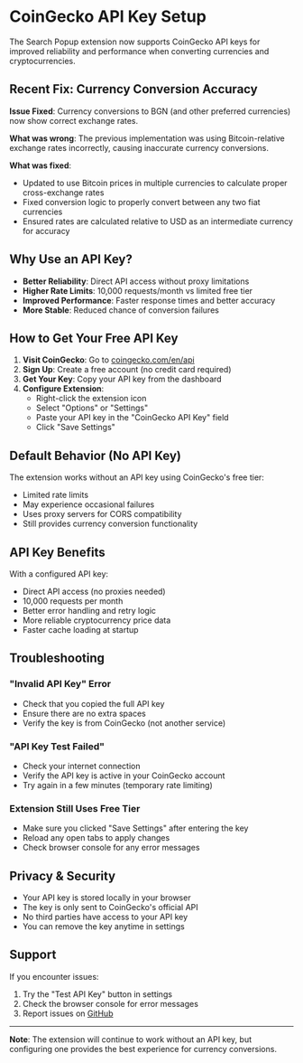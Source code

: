 # CoinGecko API Key Setup

The Search Popup extension now supports CoinGecko API keys for improved reliability and performance when converting currencies and cryptocurrencies.

## Recent Fix: Currency Conversion Accuracy

**Issue Fixed**: Currency conversions to BGN (and other preferred currencies) now show correct exchange rates.

**What was wrong**: The previous implementation was using Bitcoin-relative exchange rates incorrectly, causing inaccurate currency conversions.

**What was fixed**: 
- Updated to use Bitcoin prices in multiple currencies to calculate proper cross-exchange rates
- Fixed conversion logic to properly convert between any two fiat currencies
- Ensured rates are calculated relative to USD as an intermediate currency for accuracy

## Why Use an API Key?

- **Better Reliability**: Direct API access without proxy limitations
- **Higher Rate Limits**: 10,000 requests/month vs limited free tier
- **Improved Performance**: Faster response times and better accuracy
- **More Stable**: Reduced chance of conversion failures

## How to Get Your Free API Key

1. **Visit CoinGecko**: Go to [coingecko.com/en/api](https://www.coingecko.com/en/api)
2. **Sign Up**: Create a free account (no credit card required)
3. **Get Your Key**: Copy your API key from the dashboard
4. **Configure Extension**: 
   - Right-click the extension icon
   - Select "Options" or "Settings"
   - Paste your API key in the "CoinGecko API Key" field
   - Click "Save Settings"

## Default Behavior (No API Key)

The extension works without an API key using CoinGecko's free tier:
- Limited rate limits
- May experience occasional failures
- Uses proxy servers for CORS compatibility
- Still provides currency conversion functionality

## API Key Benefits

With a configured API key:
- Direct API access (no proxies needed)
- 10,000 requests per month
- Better error handling and retry logic
- More reliable cryptocurrency price data
- Faster cache loading at startup

## Troubleshooting

### "Invalid API Key" Error
- Check that you copied the full API key
- Ensure there are no extra spaces
- Verify the key is from CoinGecko (not another service)

### "API Key Test Failed"
- Check your internet connection
- Verify the API key is active in your CoinGecko account
- Try again in a few minutes (temporary rate limiting)

### Extension Still Uses Free Tier
- Make sure you clicked "Save Settings" after entering the key
- Reload any open tabs to apply changes
- Check browser console for any error messages

## Privacy & Security

- Your API key is stored locally in your browser
- The key is only sent to CoinGecko's official API
- No third parties have access to your API key
- You can remove the key anytime in settings

## Support

If you encounter issues:
1. Try the "Test API Key" button in settings
2. Check the browser console for error messages
3. Report issues on [GitHub](https://github.com/Krasen007/SearchPopup/issues)

---

**Note**: The extension will continue to work without an API key, but configuring one provides the best experience for currency conversions.